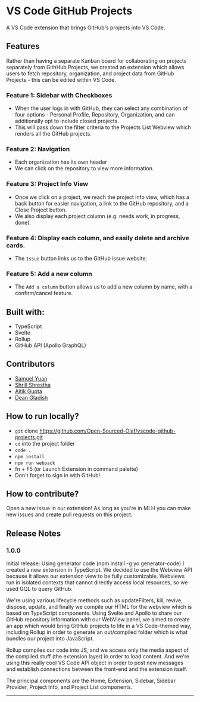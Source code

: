 # VS Code GitHub Projects
A VS Code extension that brings GitHub's projects into VS Code.  

## Features

Rather than having a separate Kanban board for collaborating on projects separately from GithHub Projects, we created an extension which allows users to fetch repository, organization, and project data from GitHub Projects - this can be edited within VS Code.  

### Feature 1: Sidebar with Checkboxes
- When the user logs in with GitHub, they can select any combination of four options - Personal Profile, Repository, Organization, and can additionally opt to include closed projects.  
- This will pass down the filter criteria to the Projects List Webview which renders all the GitHub projects.

### Feature 2: Navigation
- Each organization has its own header
- We can click on the repository to view more information.  

### Feature 3: Project Info View
- Once we click on a project, we reach the project info view, which has a back button for easier navigation, a link to the GitHub repository, and a Close Project button.  
- We also display each project column (e.g. needs work, in progress, done).  

### Feature 4: Display each column, and easily delete and archive cards. 
- The `Issue` button links us to the GitHub issue website.  

### Feature 5: Add a new column
- The `Add a column` button allows us to add a new column by name, with a confirm/cancel feature.  

## Built with:
- TypeScript
- Svelte
- Rollup
- GitHub API (Apollo GraphQL)

## Contributors

- [Samuel Yuan](https://github.com/yuansamuel)
- [Shrill Shrestha](https://github.com/shrillshrestha)
- [Aitik Gupta](https://github.com/aitikgupta)
- [Dean Gladish](https://github.com/gladishd)

## How to run locally?
- `git` clone https://github.com/Open-Sourced-Olaf/vscode-github-projects.git
- `cd` into the  project folder
- `code .`
- `npm install`
- `npm run webpack`
- fn + F5 (or Launch Extension in command palette)
- Don't forget to sign in with GitHub!  

## How to contribute?
Open a new issue in our extension!  As long as you're in MLH you can make new issues and create pull requests on this project.  

## Release Notes

### 1.0.0

Initial release:  Using generator code (npm install -g yo generator-code) I created a new extension in TypeScript.  We decided to use the Webview API because it allows our extension view to be fully customizable.  Webviews run in isolated contexts that cannot directly access local resources, so we used GQL to query GitHub.  

We're using various lifecycle methods such as updateFilters, kill, revive, dispose, update, and finally we compile our HTML for the webview which is based on TypeScript components.  Using Svelte and Apollo to share our GitHub repository information with our WebView panel, we aimed to create an app which would bring GitHub projects to life in a VS Code-themed way, including Rollup in order to generate an out/compiled folder which is what bundles our project into JavaScript. 

Rollup compiles our code into JS, and we access only the media aspect of the compiled stuff (the extension layer) in order to load content.  And we're using this really cool VS Code API object in order to post new messages and establish connections between the front-end and the extension itself.  

The principal components are the Home, Extension, Sidebar, Sidebar Provider, Project Info, and Project List components.  

-----------------------------------------------------------------------------------------------------------
